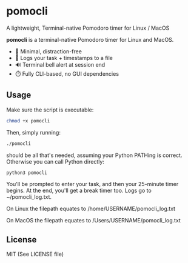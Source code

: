 # pomocli

A lightweight, Terminal-native Pomodoro timer for Linux / MacOS

**pomocli** is a terminal-native Pomodoro timer for Linux and MacOS.

- 🔔 Minimal, distraction-free
- 📝 Logs your task + timestamps to a file
- 🔊 Terminal bell alert at session end
- ⏱️ Fully CLI-based, no GUI dependencies

## Usage

Make sure the script is executable:

```bash
chmod +x pomocli
```

Then, simply running:

```bash
./pomocli
```

should be all that's needed, assuming your Python PATHing is correct. Otherwise you can call Python directly:

```bash
python3 pomocli
```

You'll be prompted to enter your task, and then your 25-minute timer begins. At the end, you'll get a break timer too. Logs go to ~/pomocli_log.txt.

On Linux the filepath equates to /home/USERNAME/pomocli_log.txt

On MacOS the filepath equates to /Users/USERNAME/pomocli_log.txt

## License

MIT (See LICENSE file)
